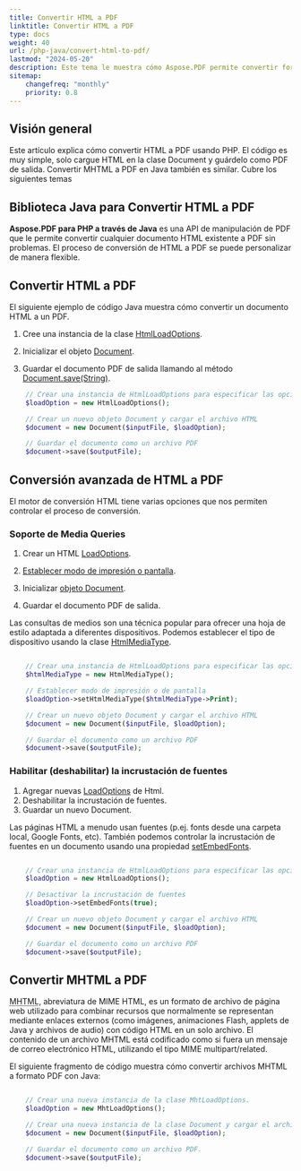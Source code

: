 ```yaml
---
title: Convertir HTML a PDF
linktitle: Convertir HTML a PDF
type: docs
weight: 40
url: /php-java/convert-html-to-pdf/
lastmod: "2024-05-20"
description: Este tema le muestra cómo Aspose.PDF permite convertir formatos HTML y MHTML a un archivo PDF.
sitemap:
    changefreq: "monthly"
    priority: 0.8
---
```


## Visión general

Este artículo explica cómo convertir HTML a PDF usando PHP. El código es muy simple, solo cargue HTML en la clase Document y guárdelo como PDF de salida. Convertir MHTML a PDF en Java también es similar. Cubre los siguientes temas

## Biblioteca Java para Convertir HTML a PDF

**Aspose.PDF para PHP a través de Java** es una API de manipulación de PDF que le permite convertir cualquier documento HTML existente a PDF sin problemas.
El proceso de conversión de HTML a PDF se puede personalizar de manera flexible.

## Convertir HTML a PDF

El siguiente ejemplo de código Java muestra cómo convertir un documento HTML a un PDF.

1. Cree una instancia de la clase [HtmlLoadOptions](https://reference.aspose.com/pdf/java/com.aspose.pdf/HtmlLoadOptions).

1. Inicializar el objeto [Document](https://reference.aspose.com/pdf/java/com.aspose.pdf/document/).
1. Guardar el documento PDF de salida llamando al método [Document.save(String)](https://reference.aspose.com/pdf/java/com.aspose.pdf/document/#save-java.lang.String-).

```php
    // Crear una instancia de HtmlLoadOptions para especificar las opciones de carga para el archivo HTML
    $loadOption = new HtmlLoadOptions();

    // Crear un nuevo objeto Document y cargar el archivo HTML
    $document = new Document($inputFile, $loadOption);

    // Guardar el documento como un archivo PDF
    $document->save($outputFile);
```

## Conversión avanzada de HTML a PDF

El motor de conversión HTML tiene varias opciones que nos permiten controlar el proceso de conversión.

### Soporte de Media Queries

1. Crear un HTML [LoadOptions](https://reference.aspose.com/pdf/java/com.aspose.pdf/HtmlLoadOptions).
1. [Establecer modo de impresión o pantalla](https://reference.aspose.com/pdf/java/com.aspose.pdf/htmlloadoptions/#setHtmlMediaType-int-).

1. Inicializar [objeto Document](https://reference.aspose.com/page/java/com.aspose.page/document).
1. Guardar el documento PDF de salida.

Las consultas de medios son una técnica popular para ofrecer una hoja de estilo adaptada a diferentes dispositivos. Podemos establecer el tipo de dispositivo usando la clase [HtmlMediaType](https://reference.aspose.com/pdf/java/com.aspose.pdf/HtmlMediaType).

```php

    // Crear una instancia de HtmlLoadOptions para especificar las opciones de carga para el archivo HTML
    $htmlMediaType = new HtmlMediaType();

    // Establecer modo de impresión o de pantalla
    $loadOption->setHtmlMediaType($htmlMediaType->Print);

    // Crear un nuevo objeto Document y cargar el archivo HTML
    $document = new Document($inputFile, $loadOption);

    // Guardar el documento como un archivo PDF
    $document->save($outputFile);
```

### Habilitar (deshabilitar) la incrustación de fuentes

1. Agregar nuevas [LoadOptions](https://reference.aspose.com/pdf/java/com.aspose.pdf/HtmlLoadOptions) de Html.
1. Deshabilitar la incrustación de fuentes.
1. Guardar un nuevo Document.

Las páginas HTML a menudo usan fuentes (p.ej.
 fonts desde una carpeta local, Google Fonts, etc). También podemos controlar la incrustación de fuentes en un documento usando una propiedad [setEmbedFonts](https://reference.aspose.com/pdf/java/com.aspose.pdf/htmlloadoptions/#setEmbedFonts-boolean-).

```php

    // Crear una instancia de HtmlLoadOptions para especificar las opciones de carga para el archivo HTML
    $loadOption = new HtmlLoadOptions();

    // Desactivar la incrustación de fuentes
    $loadOption->setEmbedFonts(true);

    // Crear un nuevo objeto Document y cargar el archivo HTML
    $document = new Document($inputFile, $loadOption);

    // Guardar el documento como un archivo PDF
    $document->save($outputFile);
```

## Convertir MHTML a PDF

<abbr title="MIME encapsulation of aggregate HTML documents">MHTML</abbr>, abreviatura de MIME HTML, es un formato de archivo de página web utilizado para combinar recursos que normalmente se representan mediante enlaces externos (como imágenes, animaciones Flash, applets de Java y archivos de audio) con código HTML en un solo archivo. El contenido de un archivo MHTML está codificado como si fuera un mensaje de correo electrónico HTML, utilizando el tipo MIME multipart/related.

El siguiente fragmento de código muestra cómo convertir archivos MHTML a formato PDF con Java:

```php

    // Crear una nueva instancia de la clase MhtLoadOptions.
    $loadOption = new MhtLoadOptions();

    // Crear una nueva instancia de la clase Document y cargar el archivo MHTML.
    $document = new Document($inputFile, $loadOption);

    // Guardar el documento como un archivo PDF.
    $document->save($outputFile);
```